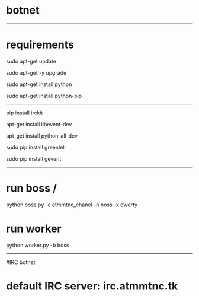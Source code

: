 # botnet
----------------------------
#   requirements

sudo apt-get update 

sudo apt-get -y upgrade

sudo apt-get install python

sudo apt-get install python-pip

--------------------------
pip install irckit 

apt-get install libevent-dev 

apt-get install python-all-dev 

sudo pip install greenlet
 
sudo pip install gevent 

--------------------------------
# run boss /

python boss.py -c atmmtnc_chanel -n boss -x qwerty 

# run worker

python worker.py -b boss 

--------------------------
#IRC botnet
# default IRC server: irc.atmmtnc.tk
